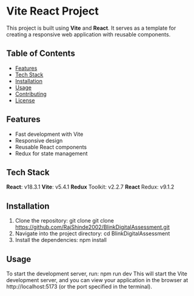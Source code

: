 # Vite React Project

This project is built using **Vite** and **React**. It serves as a template for creating a responsive web application with reusable components.

## Table of Contents
- [Features](#features)
- [Tech Stack](#tech-stack)
- [Installation](#installation)
- [Usage](#usage)
- [Contributing](#contributing)
- [License](#license)

## Features
- Fast development with Vite
- Responsive design
- Reusable React components
- Redux for state management

## Tech Stack
**React**: v18.3.1
**Vite**: v5.4.1
**Redux** Toolkit: v2.2.7
**React** Redux: v9.1.2

## Installation

1. Clone the repository:
   git clone git clone https://github.com/RajShinde2002/BlinkDigitalAssessment.git
2. Navigate into the project directory:
   cd BlinkDigitalAssessment
3. Install the dependencies:
   npm install

## Usage
To start the development server, run:
npm run dev
This will start the Vite development server, and you can view your application in the browser at http://localhost:5173 (or the port specified in the terminal).
